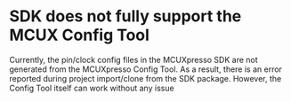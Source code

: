 # SDK does not fully support the MCUX Config Tool

Currently, the pin/clock config files in the MCUXpresso SDK are not generated from the MCUXpresso Config Tool. As a result, there is an error reported during project import/clone from the SDK package. However, the Config Tool itself can work without any issue



